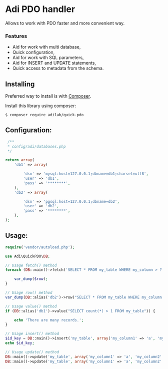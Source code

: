 Adi PDO handler
========================

Allows to work with PDO faster and more convenient way.

### Features
- Aid for work with multi database,
- Quick configuration,
- Aid for work with SQL parameters,
- Aid for INSERT and UPDATE statements,
- Quick access to metadata from the schema.

Installing
----------

Preferred way to install is with [Composer](https://getcomposer.org/).

Install this library using composer:

```console
$ composer require adilab/quick-pdo
```

Configuration:
-------------
```php
 /**
 * config/adi/databases.php
 */ 

return array(
	'db1' => array(

		'dsn' => 'mysql:host=127.0.0.1;dbname=db1;charset=utf8',
		'user' => 'db1',
		'pass' => '********',
	),
	'db2' => array(

		'dsn' => 'pgsql:host=127.0.0.1;dbname=db2',
		'user' => 'db2',
		'pass' => '********',
	),	
);


```


Usage:
-------------
```php
require('vendor/autoload.php');

use Adi\QuickPDO\DB;

// Usage fetch() method
foreach (DB::main()->fetch('SELECT * FROM my_table WHERE my_column > ?', 10) as $row) {

	var_dump($row);
} 

// Usage row() method
var_dump(DB::alias('db2')->row("SELECT * FROM my_table WHERE my_column = ?", 2));

// Usage value() method
if (DB::alias('db1')->value("SELECT count(*) > 1 FROM my_table")) {

	echo 'There are many records.';
}

// Usage insert() method
$id_key = DB::main()->insert('my_table', array('my_column1' => 'a', 'my_column2' => 'b'));
echo $id_key;

// Usage update() method
DB::main()->update('my_table', array('my_column1' => 'a', 'my_column2' => 'b'), new Where('id > ? AND id < ? OR id = ?', array(10,20,30)));
DB::main()->update('my_table', array('my_column1' => 'a', 'my_column2' => 'b'), array('id' => 25));

```

